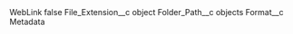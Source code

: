 <?xml version="1.0" encoding="UTF-8"?>
<CustomMetadata xmlns="http://soap.sforce.com/2006/04/metadata" xmlns:xsi="http://www.w3.org/2001/XMLSchema-instance" xmlns:xsd="http://www.w3.org/2001/XMLSchema">
    <label>WebLink</label>
    <protected>false</protected>
    <values>
        <field>File_Extension__c</field>
        <value xsi:type="xsd:string">object</value>
    </values>
    <values>
        <field>Folder_Path__c</field>
        <value xsi:type="xsd:string">objects</value>
    </values>
    <values>
        <field>Format__c</field>
        <value xsi:type="xsd:string">Metadata</value>
    </values>
</CustomMetadata>

